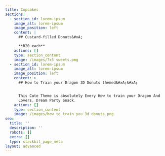 ```yaml
---
title: Cupcakes
sections:
  - section_id: lorem-ipsum
    image_alt: lorem-ipsum
    image_position: left
    content: |
      ## Custard-filled Donuts&#xA;

      **R20 each**
    actions: []
    type: section_content
    image: /images/7x5 sweets.png
  - section_id: lorem-ipsum
    image_alt: lorem-ipsum
    image_position: left
    content: >
      ## How to Train your Dragon 3D Donuts themed&#xA;&#xA;


      This Cute Theme is absolutely Every How to train your Dragon And Donut
      Lovers, Dream Party Snack.
    actions: []
    type: section_content
    image: /images/how to train you 3d donuts.png
seo:
  title: ''
  description: ''
  robots: []
  extra: []
  type: stackbit_page_meta
layout: advanced
---
```

